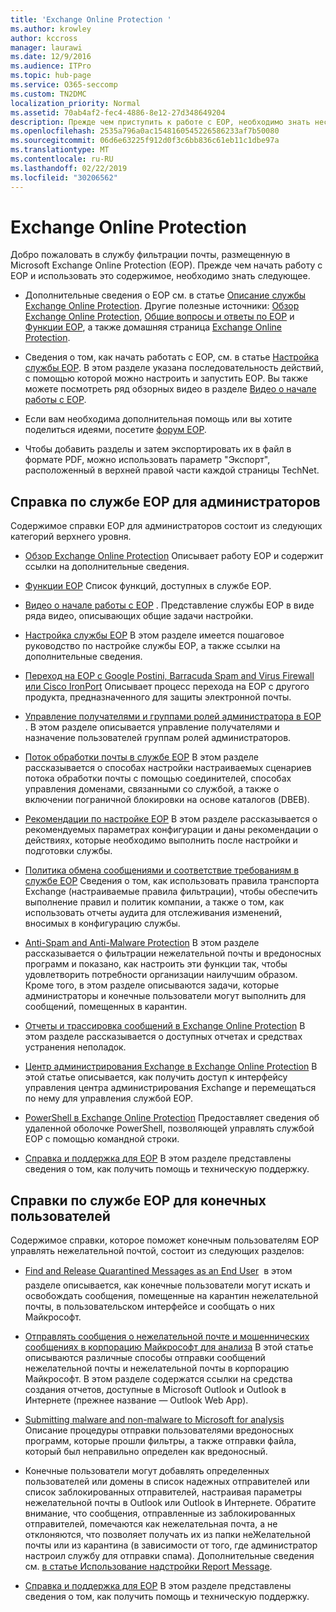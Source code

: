 ```yaml
---
title: 'Exchange Online Protection '
ms.author: krowley
author: kccross
manager: laurawi
ms.date: 12/9/2016
ms.audience: ITPro
ms.topic: hub-page
ms.service: O365-seccomp
ms.custom: TN2DMC
localization_priority: Normal
ms.assetid: 70ab4af2-fec4-4886-8e12-27d348649204
description: Прежде чем приступить к работе с EOP, необходимо знать несколько моментов.
ms.openlocfilehash: 2535a796a0ac1548160545226586233af7b50080
ms.sourcegitcommit: 06d6e63225f912d0f3c6bb836c61eb11c1dbe97a
ms.translationtype: MT
ms.contentlocale: ru-RU
ms.lasthandoff: 02/22/2019
ms.locfileid: "30206562"
---
```

# <a name="exchange-online-protection"></a>Exchange Online Protection 

Добро пожаловать в службу фильтрации почты, размещенную в Microsoft Exchange Online Protection (EOP). Прежде чем начать работу с EOP и использовать это содержимое, необходимо знать следующее.
  
- Дополнительные сведения о EOP см. в статье [Описание службы Exchange Online Protection](https://go.microsoft.com/fwlink/p/?LinkId=320619). Другие полезные источники: [Обзор Exchange Online Protection](exchange-online-protection-overview.md), [Общие вопросы и ответы по EOP](eop-general-faq.md) и [Функции EOP](eop-features.md), а также домашняя страница [Exchange Online Protection](https://go.microsoft.com/fwlink/?LinkId=279912).
    
- Сведения о том, как начать работать с EOP, см. в статье [Настройка службы EOP](set-up-your-eop-service.md). В этом разделе указана последовательность действий, с помощью которой можно настроить и запустить EOP. Вы также можете посмотреть ряд обзорных видео в разделе [Видео о начале работы с EOP](videos-for-getting-started-with-eop.md).
    
- Если вам необходима дополнительная помощь или вы хотите поделиться идеями, посетите [форум EOP](https://go.microsoft.com/fwlink/?LinkId=285351). 
    
- Чтобы добавить разделы и затем экспортировать их в файл в формате PDF, можно использовать параметр "Экспорт", расположенный в верхней правой части каждой страницы TechNet. 
    
## <a name="eop-help-for-administrators"></a>Справка по службе EOP для администраторов

Содержимое справки EOP для администраторов состоит из следующих категорий верхнего уровня.
  
- [Обзор Exchange Online Protection](exchange-online-protection-overview.md) Описывает работу EOP и содержит ссылки на дополнительные сведения. 
    
- [Функции EOP](eop-features.md) Список функций, доступных в службе EOP. 
    
- [Видео о начале работы с EOP](videos-for-getting-started-with-eop.md) . Представление службы EOP в виде ряда видео, описывающих общие задачи настройки. 
    
- [Настройка службы EOP](set-up-your-eop-service.md) В этом разделе имеется пошаговое руководство по настройке службы EOP, а также ссылки на дополнительные сведения. 
    
- [Переход на EOP с Google Postini, Barracuda Spam and Virus Firewall или Cisco IronPort](switch-to-eop-from-google-postini-the-barracuda-spam-and-virus-firewall-or-cisco.md) Описывает процесс перехода на EOP с другого продукта, предназначенного для защиты электронной почты. 
    
- [Управление получателями и группами ролей администратора в EOP](manage-recipients-and-admin-role-groups-in-eop.md) . В этом разделе описывается управление получателями и назначение пользователей группам ролей администраторов. 
    
- [Поток обработки почты в службе EOP](mail-flow-in-eop.md) В этом разделе рассказывается о способах настройки настраиваемых сценариев потока обработки почты с помощью соединителей, способах управления доменами, связанными со службой, а также о включении пограничной блокировки на основе каталогов (DBEB). 
    
- [Рекомендации по настройке EOP](best-practices-for-configuring-eop.md) В этом разделе рассказывается о рекомендуемых параметрах конфигурации и даны рекомендации о действиях, которые необходимо выполнить после настройки и подготовки службы. 
    
- [Политика обмена сообщениями и соответствие требованиям в службе EOP](messaging-policy-and-compliance-in-eop.md) Сведения о том, как использовать правила транспорта Exchange (настраиваемые правила фильтрации), чтобы обеспечить выполнение правил и политик компании, а также о том, как использовать отчеты аудита для отслеживания изменений, вносимых в конфигурацию службы. 
    
- [Anti-Spam and Anti-Malware Protection](http://technet.microsoft.com/library/93c6c227-7442-4293-b64d-ec8f15c928db.aspx) В этом разделе рассказывается о фильтрации нежелательной почты и вредоносных программ и показано, как настроить эти функции так, чтобы удовлетворить потребности организации наилучшим образом. Кроме того, в этом разделе описываются задачи, которые администраторы и конечные пользователи могут выполнить для сообщений, помещенных в карантин. 
    
- [Отчеты и трассировка сообщений в Exchange Online Protection](reporting-and-message-trace-in-exchange-online-protection.md) В этом разделе рассказывается о доступных отчетах и средствах устранения неполадок. 
    
- [Центр администрирования Exchange в Exchange Online Protection](../exchange-admin-center-in-exchange-online-protection-eop.md) В этой статье описывается, как получить доступ к интерфейсу управления центра администрирования Exchange и перемещаться по нему для управления службой EOP. 
    
- [PowerShell в Exchange Online Protection](http://technet.microsoft.com/library/f7918a88-774a-405e-945b-bc2f5ee9f748.aspx) Предоставляет сведения об удаленной оболочке PowerShell, позволяющей управлять службой EOP с помощью командной строки. 
    
- [Справка и поддержка для EOP](help-and-support-for-eop.md) В этом разделе представлены сведения о том, как получить помощь и техническую поддержку. 
    
## <a name="eop-help-for-end-users"></a>Справки по службе EOP для конечных пользователей
<a name="sectionSection1"> </a>

Содержимое справки, которое поможет конечным пользователям EOP управлять нежелательной почтой, состоит из следующих разделов:
  
- [Find and Release Quarantined Messages as an End User](http://technet.microsoft.com/library/e439b560-827a-4807-abd3-6b861c1ff786.aspx)  в этом разделе описывается, как конечные пользователи могут искать и освобождать сообщения, помещенные на карантин нежелательной почты, в пользовательском интерфейсе и сообщать о них Майкрософт. 
        
- [Отправлять сообщения о нежелательной почте и мошеннических сообщениях в корпорацию Майкрософт для анализа](../submit-spam-non-spam-and-phishing-scam-messages-to-microsoft-for-analysis.md) В этой статье описываются различные способы отправки сообщений нежелательной почты и нежелательной почты в корпорацию Майкрософт. В этом разделе содержатся ссылки на средства создания отчетов, доступные в Microsoft Outlook и Outlook в Интернете (прежнее название — Outlook Web App). 
    
- [Submitting malware and non-malware to Microsoft for analysis](../submitting-malware-and-non-malware-to-microsoft-for-analysis.md) Описание процедуры отправки пользователями вредоносных программ, которые прошли фильтры, а также отправки файла, который был неправильно определен как вредоносный. 
    
- Конечные пользователи могут добавлять определенных пользователей или домены в список надежных отправителей или список заблокированных отправителей, настраивая параметры нежелательной почты в Outlook или Outlook в Интернете. Обратите внимание, что сообщения, отправленные из заблокированных отправителей, помечаются как нежелательная почта, а не отклоняются, что позволяет получать их из папки неЖелательной почты или из карантина (в зависимости от того, где администратор настроил службу для отправки спама). Дополнительные сведения см. [в статье Использование надстройки Report Message](https://support.office.com/article/addin-b5caa9f1-cdf3-4443-af8c-ff724ea719d2).
    
- [Справка и поддержка для EOP](help-and-support-for-eop.md) В этом разделе представлены сведения о том, как получить помощь и техническую поддержку. 
    
